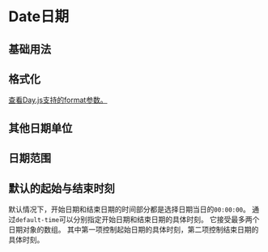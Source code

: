 # Date日期

## 基础用法
<demo src="./basic.vue" desc="基本单位由type属性指定。快捷选项需配置pickerOptions对象中的shortcuts，禁用日期通过 disabledDate 设置，传入函数"></demo>

## 格式化

 [查看Day.js支持的format参数。](https://dayjs.gitee.io/docs/zh-CN/display/format)

<demo src="./valueFormat.vue" desc="使用format指定输入框的格式；使用valueFormat指定绑定值的格式。"></demo>

## 其他日期单位
<demo src="./otherDateUnits.vue" desc=""></demo>

## 日期范围
<demo src="./datetimerange.vue" desc=""></demo>

## 默认的起始与结束时刻

默认情况下，开始日期和结束日期的时间部分都是选择日期当日的`00:00:00`。 
通过`default-time`可以分别指定开始日期和结束日期的具体时刻。 
它接受最多两个日期对象的数组。 其中第一项控制起始日期的具体时刻，第二项控制结束日期的具体时刻。
<demo src="./datetimerangeDefaultTime.vue" desc=""></demo>
